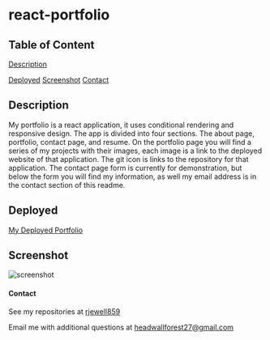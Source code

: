 # react-portfolio

## Table of Content

[Description](#description)
  
[Deployed](#deployed)
[Screenshot](#screenshot)
[Contact](#contact)

## Description

My portfolio is a react application, it uses conditional rendering and responsive design. The app is divided into four sections. 
The about page, portfolio, contact page, and resume. On the portfolio page you will find
a series of my projects with their images, each image is a link to the deployed website of that application.
The git icon is links to the repository for that application. The contact page form is currently for demonstration,
but below the form you will find my information, as well my email address is in the contact section of this readme.


## Deployed

[My Deployed Portfolio](https://rjewell859.github.io/react-portfolio/about)

## Screenshot

![screenshot](https://user-images.githubusercontent.com/66131189/205524584-8b379be2-6c59-46e2-979e-e5383c92407f.JPG)

#### Contact

See my repositories at [rjewell859](https://github.com/rjewell859)

Email me with additional questions at headwallforest27@gmail.com
